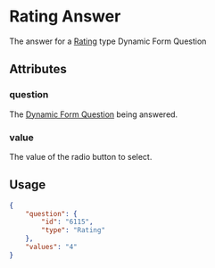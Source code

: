 # Rating Answer <Badge text="object" vertical="middle" />
The answer for a [Rating](./df-question-type/#rating) type Dynamic Form Question

## Attributes
### question [<Badge text="object" vertical="middle" />](./df-question)
The [Dynamic Form Question](./df-question) being answered.

### value <Badge text="string" vertical="middle" />
The value of the radio button to select.

## Usage
``` json
{
    "question": {
        "id": "6115",
        "type": "Rating"
    },
    "values": "4"
}
```
